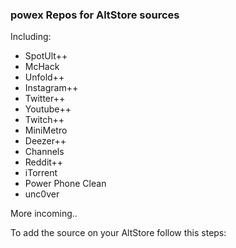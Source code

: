 ### powex Repos for AltStore sources
Including: 
 + SpotUlt++
 + McHack
 + Unfold++
 + Instagram++
 + Twitter++
 + Youtube++
 + Twitch++
 + MiniMetro
 + Deezer++
 + Channels
 + Reddit++
 + iTorrent
 + Power Phone Clean
 + unc0ver


More incoming..
 
To add the source on your AltStore follow this steps:
